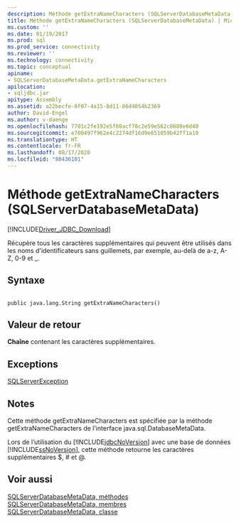 ```yaml
---
description: Méthode getExtraNameCharacters (SQLServerDatabaseMetaData)
title: Méthode getExtraNameCharacters (SQLServerDatabaseMetaData) | Microsoft Docs
ms.custom: ''
ms.date: 01/19/2017
ms.prod: sql
ms.prod_service: connectivity
ms.reviewer: ''
ms.technology: connectivity
ms.topic: conceptual
apiname:
- SQLServerDatabaseMetaData.getExtraNameCharacters
apilocation:
- sqljdbc.jar
apitype: Assembly
ms.assetid: a22becfe-0f07-4a15-8d11-06d4054b2369
author: David-Engel
ms.author: v-daenge
ms.openlocfilehash: 7701c2fe192e5f60acf78c2e59e562c8688e6d40
ms.sourcegitcommit: e700497f962e4c2274df16d9e651059b42ff1a10
ms.translationtype: HT
ms.contentlocale: fr-FR
ms.lasthandoff: 08/17/2020
ms.locfileid: "88436101"
---
```

# <a name="getextranamecharacters-method-sqlserverdatabasemetadata"></a>Méthode getExtraNameCharacters (SQLServerDatabaseMetaData)
[!INCLUDE[Driver_JDBC_Download](../../../includes/driver_jdbc_download.md)]

  Récupère tous les caractères supplémentaires qui peuvent être utilisés dans les noms d'identificateurs sans guillemets, par exemple, au-delà de a-z, A-Z, 0-9 et _.  
  
## <a name="syntax"></a>Syntaxe  
  
```  
  
public java.lang.String getExtraNameCharacters()  
```  
  
## <a name="return-value"></a>Valeur de retour  
 **Chaîne** contenant les caractères supplémentaires.  
  
## <a name="exceptions"></a>Exceptions  
 [SQLServerException](../../../connect/jdbc/reference/sqlserverexception-class.md)  
  
## <a name="remarks"></a>Notes  
 Cette méthode getExtraNameCharacters est spécifiée par la méthode getExtraNameCharacters de l’interface java.sql.DatabaseMetaData.  
  
 Lors de l’utilisation du [!INCLUDE[jdbcNoVersion](../../../includes/jdbcnoversion_md.md)] avec une base de données [!INCLUDE[ssNoVersion](../../../includes/ssnoversion-md.md)], cette méthode retourne les caractères supplémentaires $, # et \@.  
  
## <a name="see-also"></a>Voir aussi  
 [SQLServerDatabaseMetaData, méthodes](../../../connect/jdbc/reference/sqlserverdatabasemetadata-methods.md)   
 [SQLServerDatabaseMetaData, membres](../../../connect/jdbc/reference/sqlserverdatabasemetadata-members.md)   
 [SQLServerDatabaseMetaData, classe](../../../connect/jdbc/reference/sqlserverdatabasemetadata-class.md)  
  
  
